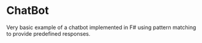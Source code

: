 # ChatBot
Very basic example of a chatbot implemented in F# using pattern matching to provide predefined responses.
